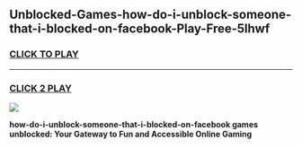 
## Unblocked-Games-how-do-i-unblock-someone-that-i-blocked-on-facebook-Play-Free-5lhwf
<h3>
<a href="https://premium76.site?title=how-do-i-unblock-someone-that-i-blocked-on-facebook&ref=20M">CLICK TO PLAY</a></h3>
<hr>

<h3>
<a href="https://premium76.site?title=how-do-i-unblock-someone-that-i-blocked-on-facebook&ref=20M">CLICK 2 PLAY</a>
  
</h3>

<a href="https://premium76.site?title=how-do-i-unblock-someone-that-i-blocked-on-facebook&ref=19M"><img src="https://clearcache.store/games.png"></a>


**how-do-i-unblock-someone-that-i-blocked-on-facebook games unblocked: Your Gateway to Fun and Accessible Online Gaming**
